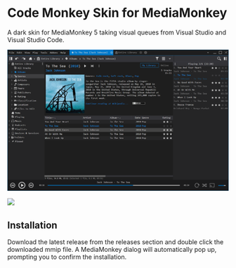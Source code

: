 # Code Monkey Skin for MediaMonkey
A dark skin for MediaMonkey 5 taking visual queues from Visual Studio and Visual Studio Code.

![](images/preview-mainwindow.png)

<img src="https://github.com/mmuffins/mediamonkey-codemonkey/raw/dev/images/preview-properties.png" width="714px">


## Installation
Download the latest release from the releases section and double click the downloaded mmip file. A MediaMonkey dialog will automatically pop up, prompting you to confirm the installation.